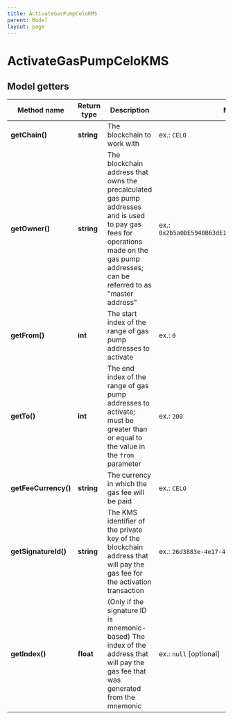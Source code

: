 ```yaml
---
title: ActivateGasPumpCeloKMS
parent: Model
layout: page
---
```


# ActivateGasPumpCeloKMS

## Model getters

Method name | Return type | Description | Notes
------------ | ------------- | ------------- | -------------
**getChain()** | **string** | The blockchain to work with | ex.: `CELO`
**getOwner()** | **string** | The blockchain address that owns the precalculated gas pump addresses and is used to pay gas fees for operations made on the gas pump addresses; can be referred to as "master address" | ex.: `0x2b5a0bE5940B63dE1eDdCCCa7bd977357e2488eD`
**getFrom()** | **int** | The start index of the range of gas pump addresses to activate | ex.: `0`
**getTo()** | **int** | The end index of the range of gas pump addresses to activate; must be greater than or equal to the value in the <code>from</code> parameter | ex.: `200`
**getFeeCurrency()** | **string** | The currency in which the gas fee will be paid | ex.: `CELO`
**getSignatureId()** | **string** | The KMS identifier of the private key of the blockchain address that will pay the gas fee for the activation transaction | ex.: `26d3883e-4e17-48b3-a0ee-09a3e484ac83`
**getIndex()** | **float** | (Only if the signature ID is mnemonic-based) The index of the address that will pay the gas fee that was generated from the mnemonic | ex.: `null` [optional]

